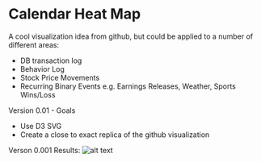 # Calendar Heat Map

A cool visualization idea from github, but could be applied to a number of different areas:

- DB transaction log
- Behavior Log
- Stock Price Movements
- Recurring Binary Events e.g. Earnings Releases, Weather, Sports Wins/Loss 

Version 0.01 - Goals
- Use D3 SVG
- Create a close to exact replica of the github visualization

Verson 0.001 Results:
![alt text](https://raw.githubusercontent.com/ginsengtang/web-playground/master/calendar-heat-map-d3/img/v0.001.png)
